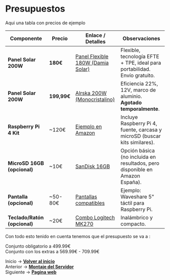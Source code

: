 # Presupuestos

Aqui una tabla con precios de ejemplo 

| Componente               | Precio       | Enlace / Detalles                                                                 | Observaciones                                                                 |
|--------------------------|--------------|-----------------------------------------------------------------------------------|-------------------------------------------------------------------------------|
| **Panel Solar 200W**     | **180€**     | [Panel Flexible 180W (Damia Solar)](https://www.damiasolar.com/placas-solares/)   | Flexible, tecnología EFTE + TPE, ideal para portabilidad. Envío gratuito.     |
| **Panel Solar 200W**     | **199,99€**  | [Alrska 200W (Monocristalino)](https://alrska.com/products/alrska-200-watt-solar-panel) | Eficiencia 22%, 12V, marco de aluminio. **Agotado temporalmente**.            |
| **Raspberry Pi 4 Kit**   | ~120€        | [Ejemplo en Amazon](https://www.amazon.es/)                                       | Incluye Raspberry Pi 4, fuente, carcasa y microSD (buscar kits similares).    |
| **MicroSD 16GB (opcional)**       | ~10€         | [SanDisk 16GB](https://www.amazon.es/)                                            | Opción básica (no incluida en resultados, pero disponible en Amazon España).  |
| **Pantalla (opcional)**  | ~50-80€      | [Pantallas compatibles](https://www.amazon.es/)                                   | Ejemplo: Waveshare 5" táctil para Raspberry Pi.                               |
| **Teclado/Ratón (opcional)** | ~20€    | [Combo Logitech MK270](https://www.amazon.es/)                                    | Inalámbrico y compacto.                                                       |

Con todo esto tenido en cuenta tenemos que el presupuesto se va a :

Conjunto obligatorio a  499.99€  
Conjunto con los extras a 569.99€ - 709.99€



Inicio -> **[Volver al inicio ](README.md)**  
Anterior -> **[Montaje del Servidor](servidor.md)**  
Siguiente -> **[Pagina web](web.md)**  

